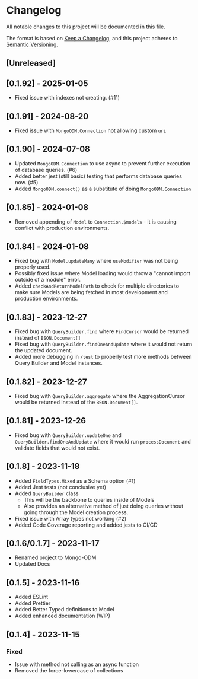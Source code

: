 # Changelog

All notable changes to this project will be documented in this file.

The format is based on [Keep a Changelog](https://keepachangelog.com/en/1.0.0/),
and this project adheres to [Semantic Versioning](https://semver.org/spec/v2.0.0.html).

## [Unreleased]

## [0.1.92] - 2025-01-05

- Fixed issue with indexes not creating. (#11)

## [0.1.91] - 2024-08-20 

- Fixed issue with `MongoODM.Connection` not allowing custom `uri`

## [0.1.90] - 2024-07-08

- Updated `MongoODM.Connection` to use async to prevent further execution of database queries. (#6)
- Added better jest (still basic) testing that performs database queries now. (#5)
- Added `MongoODM.connect()` as a substitute of doing `MongoODM.Connection`

## [0.1.85] - 2024-01-08

- Removed appending of `Model` to `Connection.$models` - it is causing conflict with production environments.

## [0.1.84] - 2024-01-08

- Fixed bug with `Model.updateMany` where `useModifier` was not being properly used.
- Possibly fixed issue where Model loading would throw a "cannot import outside of a module" error.
- Added `checkAndReturnModelPath` to check for multiple directories to make sure Models are being fetched in most development and production environments.

## [0.1.83] - 2023-12-27

- Fixed bug with `QueryBuilder.find` where `FindCursor` would be returned instead of `BSON.Document[]`
- Fixed bug with `QueryBuilder.findOneAndUpdate` where it would not return the updated document.
- Added more debugging in `/test` to properly test more methods between Query Builder and Model instances.

## [0.1.82] - 2023-12-27

- Fixed bug with `QueryBuilder.aggregate` where the AggregationCursor would be returned instead of the `BSON.Document[]`.

## [0.1.81] - 2023-12-26

- Fixed bug with `QueryBuilder.updateOne` and `QueryBuilder.findOneAndUpdate` where it would run `processDocument` and validate fields that would not exist.

## [0.1.8] - 2023-11-18

- Added `FieldTypes.Mixed` as a Schema option (#1)
- Added Jest tests (not conclusive yet) 
- Added `QueryBuilder` class
  - This will be the backbone to queries inside of Models
  - Also provides an alternative method of just doing queries without going through the Model creation process.
- Fixed issue with Array types not working (#2)
- Added Code Coverage reporting and added jests to CI/CD

## [0.1.6/0.1.7] - 2023-11-17

- Renamed project to Mongo-ODM
- Updated Docs

## [0.1.5] - 2023-11-16

- Added ESLint
- Added Prettier
- Added Better Typed definitions to Model
- Added enhanced documentation (WIP)

## [0.1.4] - 2023-11-15

### Fixed

- Issue with method not calling as an async function
- Removed the force-lowercase of collections